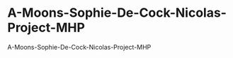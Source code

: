 A-Moons-Sophie-De-Cock-Nicolas-Project-MHP
==========================================

A-Moons-Sophie-De-Cock-Nicolas-Project-MHP
